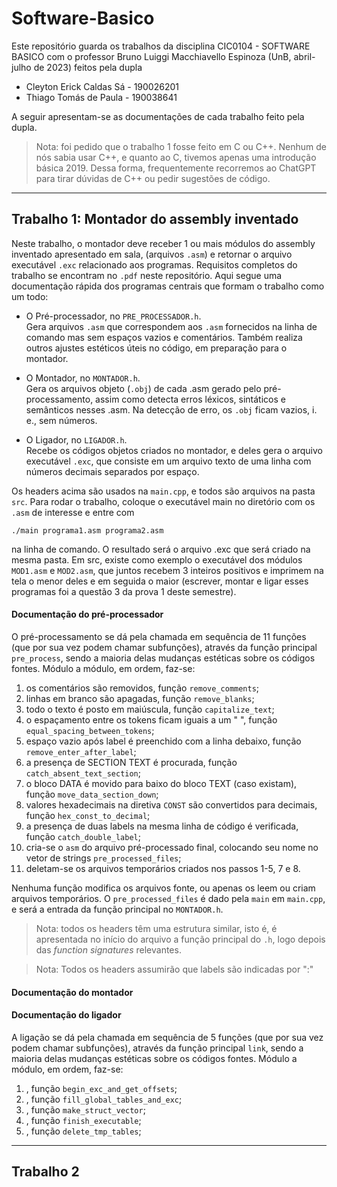 # Software-Basico
Este repositório guarda os trabalhos da disciplina CIC0104 - SOFTWARE BASICO 
com o professor Bruno Luiggi Macchiavello Espinoza (UnB, abril-julho de 2023) 
feitos pela dupla 

- Cleyton Erick Caldas Sá - 190026201 
- Thiago Tomás de Paula - 190038641

A seguir apresentam-se as documentações de cada trabalho feito pela dupla.

> Nota: foi pedido que o trabalho 1 fosse feito em C ou C++.
> Nenhum de nós sabia usar C++, e quanto ao C, tivemos apenas uma introdução básica 2019.
> Dessa forma, frequentemente recorremos ao ChatGPT para tirar dúvidas de C++ ou pedir sugestões de código.  

---
## Trabalho 1: Montador do assembly inventado
Neste trabalho, o montador deve receber 1 ou mais módulos do assembly inventado apresentado em sala,
(arquivos `.asm`) e retornar o arquivo executável `.exc` relacionado aos programas.
Requisitos completos do trabalho se encontram no `.pdf` neste repositório.
Aqui segue uma documentação rápida dos programas centrais que formam o trabalho como um todo:

- O Pré-processador, no `PRE_PROCESSADOR.h`. <br />
Gera arquivos `.asm` que correspondem aos `.asm` fornecidos na linha de comando
mas sem espaços vazios e comentários. 
Também realiza outros ajustes estéticos úteis no código,
em preparação para o montador. 

- O Montador, no `MONTADOR.h`. <br />
Gera os arquivos objeto (`.obj`) de cada .asm gerado pelo pré-processamento,
assim como detecta erros léxicos, sintáticos e semânticos nesses .asm.
Na detecção de erro, os `.obj` ficam vazios, i. e., sem números.

- O Ligador, no `LIGADOR.h`. <br />
Recebe os códigos objetos criados no montador, e deles gera o arquivo executável
`.exc`, que consiste em um arquivo texto de uma linha com números decimais separados por espaço.

Os headers acima são usados na `main.cpp`, e todos são arquivos na pasta `src`.
Para rodar o trabalho, coloque o executável main no diretório com os `.asm` de interesse e entre com 
```
./main programa1.asm programa2.asm
``` 
na linha de comando. 
O resultado será o arquivo .exc que será criado na mesma pasta.
Em src, existe como exemplo o executável dos módulos `MOD1.asm` e `MOD2.asm`,
que juntos recebem 3 inteiros positivos e imprimem na tela o menor deles e em seguida o maior
(escrever, montar e ligar esses programas foi a questão 3 da prova 1 deste semestre).  

#### Documentação do pré-processador
O pré-processamento se dá pela chamada em sequência de 11 funções (que por sua vez podem chamar subfunções), 
através da função principal `pre_process`, sendo a maioria delas mudanças estéticas sobre os códigos fontes.
Módulo a módulo, em ordem, faz-se:
1. os comentários são removidos, função `remove_comments`; 
2. linhas em branco são apagadas, função `remove_blanks`;
3. todo o texto é posto em maiúscula, função `capitalize_text`;
4. o espaçamento entre os tokens ficam iguais a um " ", função `equal_spacing_between_tokens`;
5. espaço vazio após label é preenchido com a linha debaixo, função `remove_enter_after_label`;
6. a presença de SECTION TEXT é procurada, função `catch_absent_text_section`;
7. o bloco DATA é movido para baixo do bloco TEXT (caso existam), função `move_data_section_down`;
8. valores hexadecimais na diretiva `CONST` são convertidos para decimais, função `hex_const_to_decimal`;
9. a presença de duas labels na mesma linha de código é verificada, função `catch_double_label`;
10. cria-se o `asm` do arquivo pré-processado final, colocando seu nome no vetor de strings `pre_processed_files`;
11. deletam-se os arquivos temporários criados nos passos 1-5, 7 e 8.

Nenhuma função modifica os arquivos fonte, ou apenas os leem ou criam arquivos temporários.
O `pre_processed_files` é dado pela `main` em `main.cpp`, e será a entrada da função principal no `MONTADOR.h`.

> Nota: todos os headers têm uma estrutura similar, isto é, é apresentada no início do arquivo a 
> função principal do `.h`, logo depois das *function signatures* relevantes.

> Nota: Todos os headers assumirão que labels são indicadas por ":"

#### Documentação do montador

#### Documentação do ligador
A ligação se dá pela chamada em sequência de 5 funções (que por sua vez podem chamar subfunções), 
através da função principal `link`, sendo a maioria delas mudanças estéticas sobre os códigos fontes.
Módulo a módulo, em ordem, faz-se:
1. , função `begin_exc_and_get_offsets`; 
2. , função `fill_global_tables_and_exc`;
3. , função `make_struct_vector`;
4. , função `finish_executable`;
5. , função `delete_tmp_tables`;

---
## Trabalho 2
